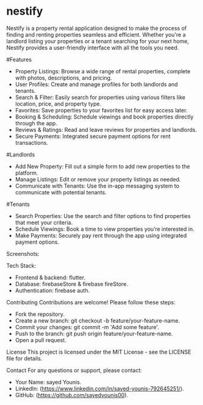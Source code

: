 # nestify

Nestify is a property rental application designed to make the process of finding and renting properties seamless and efficient. Whether you're a landlord listing your properties or a tenant searching for your next home, Nestify provides a user-friendly interface with all the tools you need.

#Features
- Property Listings: Browse a wide range of rental properties, complete with photos, descriptions, and pricing.
- User Profiles: Create and manage profiles for both landlords and tenants.
- Search & Filter: Easily search for properties using various filters like location, price, and property type.
- Favorites: Save properties to your favorites list for easy access later.
- Booking & Scheduling: Schedule viewings and book properties directly through the app.
- Reviews & Ratings: Read and leave reviews for properties and landlords.
- Secure Payments: Integrated secure payment options for rent transactions.

  
#Landlords
- Add New Property: Fill out a simple form to add new properties to the platform.
- Manage Listings: Edit or remove your property listings as needed.
- Communicate with Tenants: Use the in-app messaging system to communicate with potential tenants.
  
#Tenants
- Search Properties: Use the search and filter options to find properties that meet your criteria.
- Schedule Viewings: Book a time to view properties you’re interested in.
- Make Payments: Securely pay rent through the app using integrated payment options.

Screenshots:




Tech Stack:

- Frontend & backend: flutter.
- Database: firebaseStore & firebase fireStore.
- Authentication: firebase auth.

Contributing
Contributions are welcome! Please follow these steps:

- Fork the repository.
- Create a new branch: git checkout -b feature/your-feature-name.
- Commit your changes: git commit -m 'Add some feature'.
- Push to the branch: git push origin feature/your-feature-name.
- Open a pull request.

License
This project is licensed under the MIT License - see the LICENSE file for details.

Contact
For any questions or support, please contact:

- Your Name: sayed Younis.
- LinkedIn: (https://www.linkedin.com/in/sayed-younis-792645251/).
- GitHub: (https://github.com/sayedyounis00).

